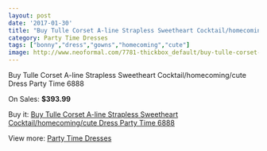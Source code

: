 ```yaml
---
layout: post
date: '2017-01-30'
title: "Buy Tulle Corset A-line Strapless Sweetheart Cocktail/homecoming/cute Dress Party Time 6888"
category: Party Time Dresses
tags: ["bonny","dress","gowns","homecoming","cute"]
image: http://www.neoformal.com/7781-thickbox_default/buy-tulle-corset-a-line-strapless-sweetheart-cocktail-homecoming-cute-dress-party-time-6888.jpg
---
```

Buy Tulle Corset A-line Strapless Sweetheart Cocktail/homecoming/cute Dress Party Time 6888

On Sales: **$393.99**
<a href="https://www.neoformal.com/en/party-time-dresses/2751-buy-tulle-corset-a-line-strapless-sweetheart-cocktail-homecoming-cute-dress-party-time-6888.html"><amp-img layout="responsive" width="600" height="600" src="//www.neoformal.com/7781-thickbox_default/buy-tulle-corset-a-line-strapless-sweetheart-cocktail-homecoming-cute-dress-party-time-6888.jpg" alt="Buy Tulle Corset A-line Strapless Sweetheart Cocktail/homecoming/cute Dress Party Time 6888 0" /></a>
<a href="https://www.neoformal.com/en/party-time-dresses/2751-buy-tulle-corset-a-line-strapless-sweetheart-cocktail-homecoming-cute-dress-party-time-6888.html"><amp-img layout="responsive" width="600" height="600" src="//www.neoformal.com/7782-thickbox_default/buy-tulle-corset-a-line-strapless-sweetheart-cocktail-homecoming-cute-dress-party-time-6888.jpg" alt="Buy Tulle Corset A-line Strapless Sweetheart Cocktail/homecoming/cute Dress Party Time 6888 1" /></a>

Buy it: [Buy Tulle Corset A-line Strapless Sweetheart Cocktail/homecoming/cute Dress Party Time 6888](https://www.neoformal.com/en/party-time-dresses/2751-buy-tulle-corset-a-line-strapless-sweetheart-cocktail-homecoming-cute-dress-party-time-6888.html "Buy Tulle Corset A-line Strapless Sweetheart Cocktail/homecoming/cute Dress Party Time 6888")

View more: [Party Time Dresses](https://www.neoformal.com/en/25-party-time-dresses "Party Time Dresses")